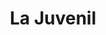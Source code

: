 ---
title: "La Juvenil"
url: /ciudad-autonoma-de-buenos-aires/la-juvenil-avenida-cabildo/
shop: pasta
---